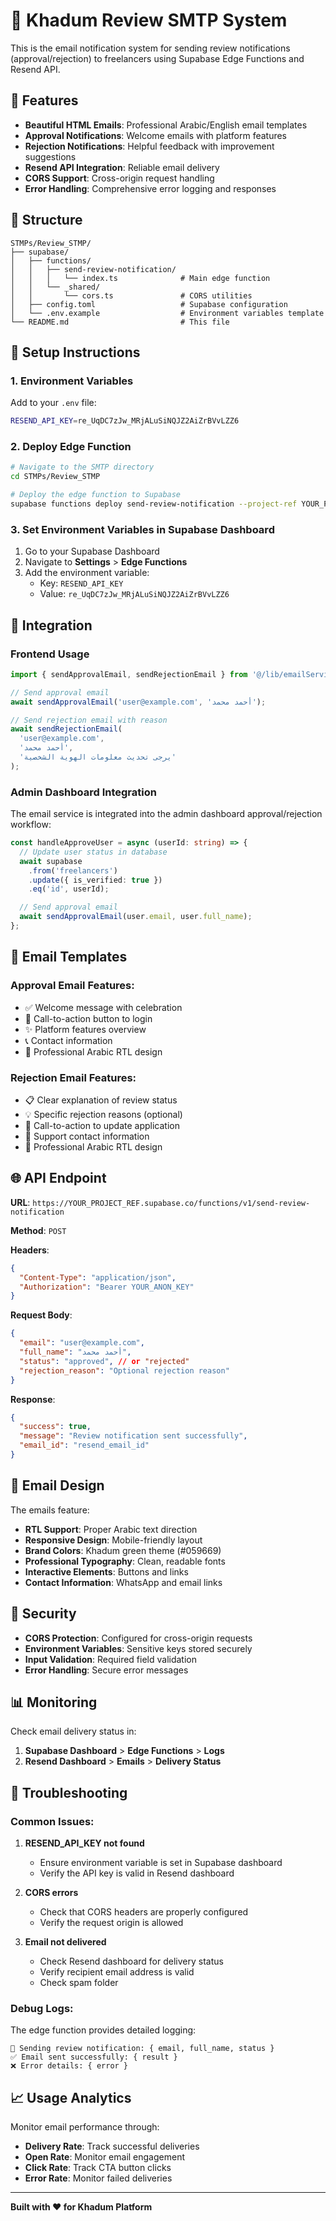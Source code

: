 # 📧 Khadum Review SMTP System

This is the email notification system for sending review notifications (approval/rejection) to freelancers using Supabase Edge Functions and Resend API.

## 🚀 Features

- **Beautiful HTML Emails**: Professional Arabic/English email templates
- **Approval Notifications**: Welcome emails with platform features
- **Rejection Notifications**: Helpful feedback with improvement suggestions  
- **Resend API Integration**: Reliable email delivery
- **CORS Support**: Cross-origin request handling
- **Error Handling**: Comprehensive error logging and responses

## 📁 Structure

```
STMPs/Review_STMP/
├── supabase/
│   ├── functions/
│   │   ├── send-review-notification/
│   │   │   └── index.ts              # Main edge function
│   │   └── _shared/
│   │       └── cors.ts               # CORS utilities
│   ├── config.toml                   # Supabase configuration
│   └── .env.example                  # Environment variables template
└── README.md                         # This file
```

## 🔧 Setup Instructions

### 1. Environment Variables

Add to your `.env` file:
```bash
RESEND_API_KEY=re_UqDC7zJw_MRjALuSiNQJZ2AiZrBVvLZZ6
```

### 2. Deploy Edge Function

```bash
# Navigate to the SMTP directory
cd STMPs/Review_STMP

# Deploy the edge function to Supabase
supabase functions deploy send-review-notification --project-ref YOUR_PROJECT_REF
```

### 3. Set Environment Variables in Supabase Dashboard

1. Go to your Supabase Dashboard
2. Navigate to **Settings** > **Edge Functions**
3. Add the environment variable:
   - Key: `RESEND_API_KEY`
   - Value: `re_UqDC7zJw_MRjALuSiNQJZ2AiZrBVvLZZ6`

## 🔗 Integration

### Frontend Usage

```typescript
import { sendApprovalEmail, sendRejectionEmail } from '@/lib/emailService';

// Send approval email
await sendApprovalEmail('user@example.com', 'أحمد محمد');

// Send rejection email with reason
await sendRejectionEmail(
  'user@example.com', 
  'أحمد محمد',
  'يرجى تحديث معلومات الهوية الشخصية'
);
```

### Admin Dashboard Integration

The email service is integrated into the admin dashboard approval/rejection workflow:

```typescript
const handleApproveUser = async (userId: string) => {
  // Update user status in database
  await supabase
    .from('freelancers')
    .update({ is_verified: true })
    .eq('id', userId);

  // Send approval email
  await sendApprovalEmail(user.email, user.full_name);
};
```

## 📧 Email Templates

### Approval Email Features:
- ✅ Welcome message with celebration
- 🚀 Call-to-action button to login
- ✨ Platform features overview
- 📞 Contact information
- 🎨 Professional Arabic RTL design

### Rejection Email Features:
- 📋 Clear explanation of review status
- 💡 Specific rejection reasons (optional)
- 📝 Call-to-action to update application
- 🤝 Support contact information
- 🎨 Professional Arabic RTL design

## 🌐 API Endpoint

**URL**: `https://YOUR_PROJECT_REF.supabase.co/functions/v1/send-review-notification`

**Method**: `POST`

**Headers**:
```json
{
  "Content-Type": "application/json",
  "Authorization": "Bearer YOUR_ANON_KEY"
}
```

**Request Body**:
```json
{
  "email": "user@example.com",
  "full_name": "أحمد محمد",
  "status": "approved", // or "rejected"
  "rejection_reason": "Optional rejection reason"
}
```

**Response**:
```json
{
  "success": true,
  "message": "Review notification sent successfully",
  "email_id": "resend_email_id"
}
```

## 🎨 Email Design

The emails feature:
- **RTL Support**: Proper Arabic text direction
- **Responsive Design**: Mobile-friendly layout
- **Brand Colors**: Khadum green theme (#059669)
- **Professional Typography**: Clean, readable fonts
- **Interactive Elements**: Buttons and links
- **Contact Information**: WhatsApp and email links

## 🔐 Security

- **CORS Protection**: Configured for cross-origin requests
- **Environment Variables**: Sensitive keys stored securely
- **Input Validation**: Required field validation
- **Error Handling**: Secure error messages

## 📊 Monitoring

Check email delivery status in:
1. **Supabase Dashboard** > **Edge Functions** > **Logs**
2. **Resend Dashboard** > **Emails** > **Delivery Status**

## 🚨 Troubleshooting

### Common Issues:

1. **RESEND_API_KEY not found**
   - Ensure environment variable is set in Supabase dashboard
   - Verify the API key is valid in Resend dashboard

2. **CORS errors**
   - Check that CORS headers are properly configured
   - Verify the request origin is allowed

3. **Email not delivered**
   - Check Resend dashboard for delivery status
   - Verify recipient email address is valid
   - Check spam folder

### Debug Logs:

The edge function provides detailed logging:
```
📧 Sending review notification: { email, full_name, status }
✅ Email sent successfully: { result }
❌ Error details: { error }
```

## 📈 Usage Analytics

Monitor email performance through:
- **Delivery Rate**: Track successful deliveries
- **Open Rate**: Monitor email engagement  
- **Click Rate**: Track CTA button clicks
- **Error Rate**: Monitor failed deliveries

---

**Built with ❤️ for Khadum Platform**

